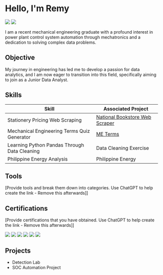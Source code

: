 # Hello, I'm Remy
<a href="https://www.linkedin.com/in/julianmramos/"><img src="https://img.shields.io/badge/-LinkedIn-0072b1?&style=for-the-badge&logo=linkedin&logoColor=white" /></a>
<a href="https://www.datacamp.com/portfolio/julianremyramos"><img src="https://img.shields.io/badge/-DataCamp-03A96F?&style=for-the-badge&logo=datacamp&logoColor=black" /></a>

I am a recent mechanical engineering graduate with a profound interest in power plant control system automation through mechatronics and a dedication to solving complex data problems.

## Objective

My journey in engineering has led me to develop a passion for data analytics, and I am now eager to transition into this field, specifically aiming to join as a Junior Data Analyst.

## Skills

| Skill                                         | Associated Project         |
|-----------------------------------------------|----------------------------|
| Stationery Pricing Web Scraping                | <a href="https://github.com/RemyRoams/NBS-WebScraping">National Bookstore Web Scraper</a>|
| Mechanical Engineering Terms Quiz Generator    | <a href="https://google.com">ME Terms </a>|
| Learning Python Pandas Through Data Cleaning   | Data Cleaning Exercise|
| Philippine Energy Analysis                     | Philippine Energy|

## Tools
[Provide tools and break them down into categories. Use ChatGPT to help create the link - Remove this afterwards]]

## Certifications
[Provide certifications that you have obtained. Use ChatGPT to help create the link - Remove this afterwards]]
<div>
<a href="https://www.udemy.com/certificate/UC-f24c1c97-dd9f-404a-a7fe-461b5c2731d6/"><img src="https://img.shields.io/badge/-Udemy-A435F0?&style=for-the-badge&logo=udemy&logoColor=black" /></a>
<img src="https://img.shields.io/badge/-Security%2B-FF0000?&style=for-the-badge&logo=CompTIA&logoColor=white" />
<img src="https://img.shields.io/badge/-Network%2B-007ACC?&style=for-the-badge&logo=CompTIA&logoColor=white" />
<img src="https://img.shields.io/badge/-A%2B-4D4D4D?&style=for-the-badge&logo=CompTIA&logoColor=white" />
<img src="https://img.shields.io/badge/-CDSA-006400?&style=for-the-badge&logoColor=white" />
<img src="https://img.shields.io/badge/-CCD-000080?&style=for-the-badge&logoColor=white" />
</div>

## Projects
- Detection Lab
- SOC Automation Project
